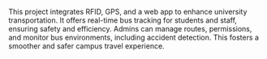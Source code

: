 This project integrates RFID, GPS, and a web app to enhance university transportation. It offers real-time bus tracking for students and staff, ensuring safety and efficiency. Admins can manage routes, permissions, and monitor bus environments, including accident detection. This fosters a smoother and safer campus travel experience.
